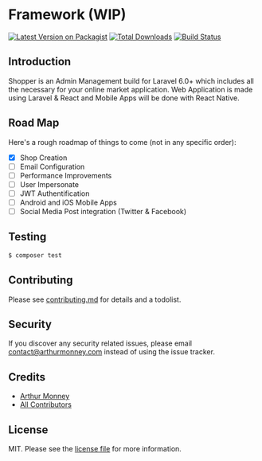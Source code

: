 # Framework (WIP)

[![Latest Version on Packagist][ico-version]][link-packagist]
[![Total Downloads][ico-downloads]][link-downloads]
[![Build Status][ico-travis]][link-travis]

## Introduction

Shopper is an Admin Management build for Laravel 6.0+ which includes all the necessary for your online market application.
Web Application is made using Laravel & React and Mobile Apps will be done with React Native.

## Road Map

Here's a rough roadmap of things to come (not in any specific order):

- [x] Shop Creation
- [ ] Email Configuration
- [ ] Performance Improvements
- [ ] User Impersonate
- [ ] JWT Authentification
- [ ] Android and iOS Mobile Apps
- [ ] Social Media Post integration (Twitter & Facebook)

## Testing

``` bash
$ composer test
```

## Contributing

Please see [contributing.md](contributing.md) for details and a todolist.

## Security

If you discover any security related issues, please email contact@arthurmonney.com instead of using the issue tracker.

## Credits

- [Arthur Monney][link-author]
- [All Contributors][link-contributors]

## License

MIT. Please see the [license file](license.md) for more information.

[ico-version]: https://img.shields.io/packagist/v/shopper/framework.svg?style=flat-square
[ico-downloads]: https://img.shields.io/packagist/dt/shopper/framework.svg?style=flat-square
[ico-travis]: https://img.shields.io/travis/shopper/framework/master.svg?style=flat-square

[link-packagist]: https://packagist.org/packages/shopper/framework
[link-downloads]: https://packagist.org/packages/shopper/framework
[link-travis]: https://travis-ci.org/shopper/framework
[link-author]: https://github.com/mckenziearts
[link-contributors]: ../../contributors
